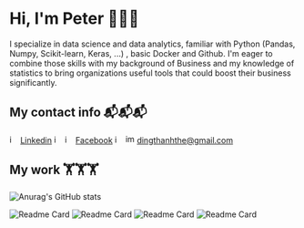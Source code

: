 # Hi, I'm Peter 👋👋👋
I specialize in data science and data analytics, familiar with Python (Pandas, Numpy, Scikit-learn, Keras, ...) , basic Docker and Github. I'm eager to combine those skills with my background of Business and my knowledge of statistics to bring organizations useful tools that could boost their business significantly.

## My contact info 📬📬📬
<img width="15" height="15" alt="image" src="https://github.com/user-attachments/assets/be719042-f06b-4003-bcfa-067a07ac0fff" /> [Linkedin](https://www.linkedin.com/in/peter-ding-855b1a281/) <img width="15" height="15" alt="image" src="https://github.com/user-attachments/assets/29fd8846-2288-4cff-9494-3f57091f2414" />
 <img width="15" height="15" alt="image" src="https://github.com/user-attachments/assets/8d0da489-70c4-4a2d-a96c-95f802141421" /> [Facebook](https://www.facebook.com/inhthanhthe.446041/) <img width="15" height="15" alt="image" src="https://github.com/user-attachments/assets/3cdd5879-b15a-450d-ab6a-cf40de3853f6" /> <img width="16" height="16" alt="image" src="https://github.com/user-attachments/assets/8059308b-dcb2-43c1-b5e9-8700e39929bb" /> dingthanhthe@gmail.com



## My work 🏋🏋🏋
![Anurag's GitHub stats](https://github-readme-stats.vercel.app/api?username=PeterDingVN&show_icons=True&theme=neon)
 
![Readme Card](https://github-readme-stats.vercel.app/api/pin/?username=PeterDingVN&repo=ML-Finance-VietnameseListedFirms&theme=algolia&description_lines_count=3)
![Readme Card](https://github-readme-stats.vercel.app/api/pin/?username=PeterDingVN&repo=Highlands-Coffee-churn-prediction&theme=holi&description_lines_count=3)
![Readme Card](https://github-readme-stats.vercel.app/api/pin/?username=PeterDingVN&repo=Time-series-Sales-forecast&theme=catppuccin_mocha&description_lines_count=3)
![Readme Card](https://github-readme-stats.vercel.app/api/pin/?username=PeterDingVN&repo=Auto-Vnese-Phrases-Detecter&theme=calm&description_lines_count=3)




